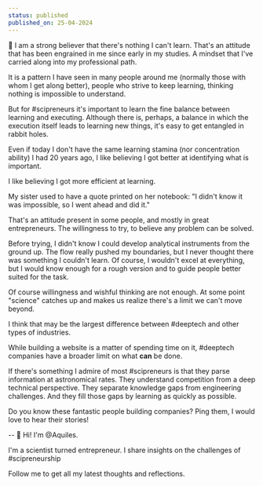 ```yaml
---
status: published
published_on: 25-04-2024
---
```

🤔 I am a strong believer that there's nothing I can't learn. That's an attitude that has been engrained in me since early in my studies. A mindset that I've carried along into my professional path. 

It is a pattern I have seen in many people around me (normally those with whom I get along better), people who strive to keep learning, thinking nothing is impossible to understand. 

But for #scipreneurs it's important to learn the fine balance between learning and executing. Although there is, perhaps, a balance in which the execution itself leads to learning new things, it's easy to get entangled in rabbit holes. 

Even if today I don't have the same learning stamina (nor concentration ability) I had 20 years ago, I like believing I got better at identifying what is important. 

I like believing I got more efficient at learning. 

My sister used to have a quote printed on her notebook: "I didn't know it was impossible, so I went ahead and did it."

That's an attitude present in some people, and mostly in great entrepreneurs. The willingness to try, to believe any problem can be solved. 

Before trying, I didn't know I could develop analytical instruments from the ground up. The flow really pushed my boundaries, but I never thought there was something I couldn't learn. Of course, I wouldn't excel at everything, but I would know enough for a rough version and to guide people better suited for the task. 

Of course willingness and wishful thinking are not enough. At some point "science" catches up and makes us realize there's a limit we can't move beyond. 

I think that may be the largest difference between #deeptech and other types of industries. 

While building a website is a matter of spending time on it, #deeptech companies have a broader limit on what **can** be done. 

If there's something I admire of most #scipreneurs is that they parse information at astronomical rates. They understand competition from a deep technical perspective. They separate knowledge gaps from engineering challenges. And they fill those gaps by learning as quickly as possible. 

Do you know these fantastic people building companies? Ping them, I would love to hear their stories! 

--
👋 Hi! I'm @Aquiles. 

I'm a scientist turned entrepreneur. 
I share insights on the challenges of #scipreneurship 

Follow me to get all my latest thoughts and reflections. 





